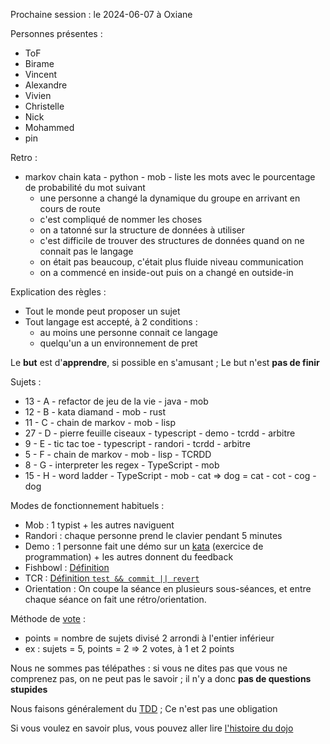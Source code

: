 Prochaine session : le 2024-06-07 à Oxiane

Personnes présentes :
- ToF
- Birame
- Vincent
- Alexandre
- Vivien
- Christelle
- Nick
- Mohammed
- pin

Retro :
- markov chain kata - python - mob - liste les mots avec le pourcentage de probabilité du mot suivant
  - une personne a changé la dynamique du groupe en arrivant en cours de route
  - c'est compliqué de nommer les choses
  - on a tatonné sur la structure de données à utiliser
  - c'est difficile de trouver des structures de données quand on ne connait pas le langage
  - on était pas beaucoup, c'était plus fluide niveau communication
  - on a commencé en inside-out puis on a changé en outside-in

Explication des règles :
- Tout le monde peut proposer un sujet
- Tout langage est accepté, à 2 conditions :
  - au moins une personne connait ce langage
  - quelqu'un a un environnement de pret

Le **but** est d'**apprendre**, si possible en s'amusant ;
Le but n'est **pas de finir**

Sujets :
- 13 - A - refactor de jeu de la vie - java - mob
- 12 - B - kata diamand - mob - rust
- 11 - C - chain de markov - mob - lisp
- 27 - D - pierre feuille ciseaux - typescript - demo - tcrdd - arbitre
- 9 - E - tic tac toe - typescript - randori - tcrdd - arbitre
- 5 - F - chain de markov - mob - lisp - TCRDD
- 8 - G - interpreter les regex - TypeScript - mob
- 15 - H - word ladder - TypeScript - mob - cat => dog = cat - cot - cog - dog

Modes de fonctionnement habituels :
- Mob : 1 typist + les autres naviguent
- Randori : chaque personne prend le clavier pendant 5 minutes
- Demo : 1 personne fait une démo sur un [kata] (exercice de programmation) + les autres donnent du feedback
- Fishbowl : [Définition][fishbowl]
- TCR : [Définition `test && commit || revert`][tcr]
- Orientation : On coupe la séance en plusieurs sous-séances,
  et entre chaque séance on fait une rétro/orientation.

Méthode de [vote] :
- points = nombre de sujets divisé 2 arrondi à l'entier inférieur
- ex : sujets = 5, points = 2 => 2 votes, à 1 et 2 points

Nous ne sommes pas télépathes :
si vous ne dites pas que vous ne comprenez pas, on ne peut pas le savoir ;
il n'y a donc **pas de questions stupides**

Nous faisons généralement du [TDD][test_driven_development] ;
Ce n'est pas une obligation

Si vous voulez en savoir plus, vous pouvez aller lire [l'histoire du dojo]

[kata]: https://web.archive.org/web/20040423023001/http://www.pragprog.com/pragdave/Practices/CodeKata.rdoc
[fishbowl]: https://en.wikipedia.org/wiki/Fishbowl_%28conversation%29
[tcr]: https://medium.com/@kentbeck_7670/test-commit-revert-870bbd756864
[vote]: https://emmanuelpaatz.com/dojosurvey
[test_driven_development]: https://fr.wikipedia.org/wiki/Test_driven_development
[l'histoire du dojo]: https://github.com/dojo-developpement-paris/dojo-developpement-paris.github.io/blob/main/history.md
